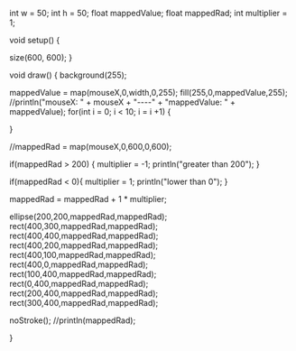 int w = 50;
int h = 50;
float mappedValue;
float mappedRad;
int multiplier = 1;

void setup() {

  size(600, 600);
}


void draw() {
  background(255);

  
  mappedValue = map(mouseX,0,width,0,255);
  fill(255,0,mappedValue,255);
  //println("mouseX: " + mouseX + "----" + "mappedValue: " + mappedValue);
  for(int i = 0; i < 10; i = i +1) {
   
  }
  
  
  //mappedRad = map(mouseX,0,600,0,600);
  
  
  if(mappedRad > 200) {
    multiplier = -1;
    println("greater than 200");
  }
  
  if(mappedRad < 0){
    multiplier = 1;
     println("lower than 0");
  }
  
  mappedRad = mappedRad + 1 * multiplier; 
  
  ellipse(200,200,mappedRad,mappedRad);
  rect(400,300,mappedRad,mappedRad);
   rect(400,400,mappedRad,mappedRad);
   rect(400,200,mappedRad,mappedRad);
   rect(400,100,mappedRad,mappedRad);
   rect(400,0,mappedRad,mappedRad);
   rect(100,400,mappedRad,mappedRad);
   rect(0,400,mappedRad,mappedRad);
   rect(200,400,mappedRad,mappedRad);
   rect(300,400,mappedRad,mappedRad);
   
   
  noStroke();
  //println(mappedRad);
  
  
  
  
  
  
  
  
}
